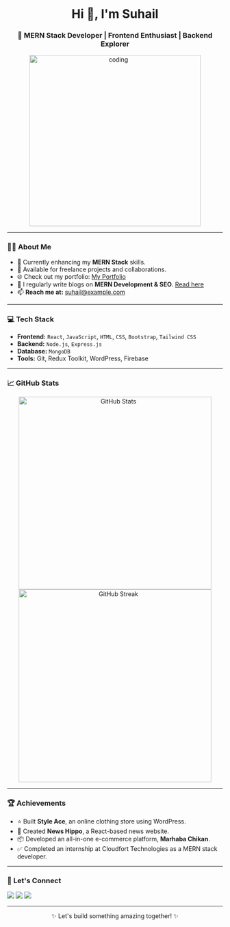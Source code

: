 <h1 align="center">Hi 👋, I'm Suhail</h1>
<h3 align="center">🚀 MERN Stack Developer | Frontend Enthusiast | Backend Explorer</h3>

<p align="center">
  <img src="https://media.giphy.com/media/qgQUggAC3Pfv687qPC/giphy.gif" alt="coding" width="400"/>
</p>

---

### 👨‍💻 About Me
- 🌱 Currently enhancing my **MERN Stack** skills.
- 💼 Available for freelance projects and collaborations.
- 🌐 Check out my portfolio: [My Portfolio](#)
- 📝 I regularly write blogs on **MERN Development & SEO**. [Read here](#)
- 📫 **Reach me at:** suhail@example.com

---

### 💻 Tech Stack
- **Frontend:** `React`, `JavaScript`, `HTML`, `CSS`, `Bootstrap`, `Tailwind CSS`
- **Backend:** `Node.js`, `Express.js`
- **Database:** `MongoDB`
- **Tools:** Git, Redux Toolkit, WordPress, Firebase

---

### 📈 GitHub Stats
<p align="center">
  <img src="https://github-readme-stats.vercel.app/api?username=YourGitHubUsername&show_icons=true&theme=radical" alt="GitHub Stats" width="450"/>
  <img src="https://github-readme-streak-stats.herokuapp.com/?user=YourGitHubUsername&theme=radical" alt="GitHub Streak" width="450"/>
</p>

---

### 🏆 Achievements
- ⭐ Built **Style Ace**, an online clothing store using WordPress.
- 🌟 Created **News Hippo**, a React-based news website.
- 📦 Developed an all-in-one e-commerce platform, **Marhaba Chikan**.
- ✅ Completed an internship at Cloudfort Technologies as a MERN stack developer.

---

### 🌟 Let's Connect
<p>
  <a href="https://www.linkedin.com/in/yourlinkedinprofile/" target="_blank"><img src="https://img.shields.io/badge/LinkedIn-%230077B5.svg?style=for-the-badge&logo=linkedin&logoColor=white"/></a>
  <a href="mailto:suhail@example.com" target="_blank"><img src="https://img.shields.io/badge/Gmail-%23D14836.svg?style=for-the-badge&logo=gmail&logoColor=white"/></a>
  <a href="https://github.com/YourGitHubUsername" target="_blank"><img src="https://img.shields.io/badge/GitHub-%2312100E.svg?style=for-the-badge&logo=github&logoColor=white"/></a>
</p>

---

<p align="center">✨ Let's build something amazing together! ✨</p>

